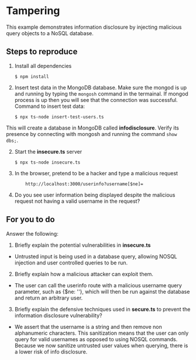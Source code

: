 # Tampering

This example demonstrates information disclosure by injecting malicious query objects to a NoSQL database.

## Steps to reproduce

1. Install all dependencies

    `$ npm install`

2. Insert test data in the MongoDB database. Make sure the mongod is up and running by typing the `mongosh` command in the termainal. If mongod process is up then you will see that the connection was successful. Command to insert test data:

    `$ npx ts-node insert-test-users.ts`

This will create a database in MongoDB called __infodisclosure__. Verify its presence by connecting with mongosh and running the command `show dbs;`.

2. Start the **insecure.ts** server

    `$ npx ts-node insecure.ts`

3. In the browser, pretend to be a hacker and type a malicious request

    ```
        http://localhost:3000/userinfo?username[$ne]=
    ```

4. Do you see user information being displayed despite the malicious request not having a valid username in the request?

## For you to do

Answer the following:

1. Briefly explain the potential vulnerabilities in **insecure.ts**
- Untrusted input is being used in a database query, allowing NOSQL injection and user controlled queries to be run.
2. Briefly explain how a malicious attacker can exploit them.
- The user can call the userinfo route with a malicious username query parameter, such as {$ne: ''},
which will then be run against the database and return an arbitrary user.
3. Briefly explain the defensive techniques used in **secure.ts** to prevent the information disclosure vulnerability?
- We assert that the username is a string and then remove non alphanumeric characters. This sanitization means that the user can only query for valid usernames as opposed to using NOSQL commands. Because we now sanitize untrusted user values when querying, there is a lower risk of info disclosure.